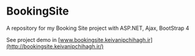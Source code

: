 # BookingSite
A repository for my Booking Site project with ASP.NET, Ajax, BootStrap 4

See project demo in [www.bookingsite.keivanipchihagh.ir](http://bookingsite.keivanipchihagh.ir/)
